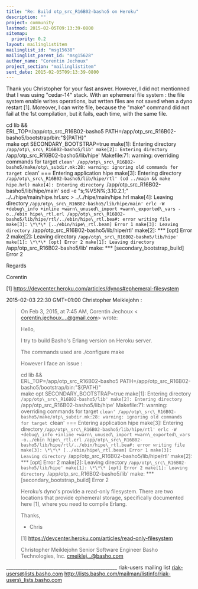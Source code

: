 ```yaml
---
title: "Re: Build otp_src_R16B02-basho5 on Heroku"
description: ""
project: community
lastmod: 2015-02-05T09:13:39-0800
sitemap:
  priority: 0.2
layout: mailinglistitem
mailinglist_id: "msg15638"
mailinglist_parent_id: "msg15628"
author_name: "Corentin Jechoux"
project_section: "mailinglistitem"
sent_date: 2015-02-05T09:13:39-0800
---
```



Thank you Christopher for your fast answer. However, I did not mentionned
that I was using "cedar-14" stack. With an ephemeral file system : the file
system enable writes operations, but wrtten files are not saved when a dyno
restart [1]. Moreover, I can write file, because the "make" command did not
fail at the 1st compilation, but it fails, each time, with the same file.

cd lib && \
 ERL\_TOP=/app/otp\_src\_R16B02-basho5
PATH=/app/otp\_src\_R16B02-basho5/bootstrap/bin:"${PATH}" \
 make opt SECONDARY\_BOOTSTRAP=true
make[1]: Entering directory `/app/otp\_src\_R16B02-basho5/lib'
make[2]: Entering directory `/app/otp\_src\_R16B02-basho5/lib/hipe'
Makefile:71: warning: overriding commands for target `clean'
/app/otp\_src\_R16B02-basho5/make/otp\_subdir.mk:28: warning: ignoring old
commands for target `clean'
=== Entering application hipe
make[3]: Entering directory `/app/otp\_src\_R16B02-basho5/lib/hipe/rtl'
(cd ../main && make hipe.hrl)
make[4]: Entering directory `/app/otp\_src\_R16B02-basho5/lib/hipe/main'
sed -e "s;%VSN%;3.10.2.1;" ../../hipe/main/hipe.hrl.src >
../../hipe/main/hipe.hrl
make[4]: Leaving directory `/app/otp\_src\_R16B02-basho5/lib/hipe/main'
erlc -W +debug\_info +inline +warn\_unused\_import +warn\_exported\_vars
-o../ebin hipe\_rtl.erl
/app/otp\_src\_R16B02-basho5/lib/hipe/rtl/../ebin/hipe\_rtl.bea#: error
writing file
make[3]: \*\*\* [../ebin/hipe\_rtl.beam] Error 1
make[3]: Leaving directory `/app/otp\_src\_R16B02-basho5/lib/hipe/rtl'
make[2]: \*\*\* [opt] Error 2
make[2]: Leaving directory `/app/otp\_src\_R16B02-basho5/lib/hipe'
make[1]: \*\*\* [opt] Error 2
make[1]: Leaving directory `/app/otp\_src\_R16B02-basho5/lib'
make: \*\*\* [secondary\_bootstrap\_build] Error 2

Regards

Corentin

[1] https://devcenter.heroku.com/articles/dynos#ephemeral-filesystem

2015-02-03 22:30 GMT+01:00 Christopher Meiklejohn :

>
> On Feb 3, 2015, at 7:45 AM, Corentin Jechoux <
> corentin.jechoux....@gmail.com> wrote:
>
> Hello,
>
> I try to build Basho's Erlang version on Heroku server.
>
> The commands used are
> ./configure
> make
>
> However I face an issue :
>
> cd lib && \
> ERL\_TOP=/app/otp\_src\_R16B02-basho5
> PATH=/app/otp\_src\_R16B02-basho5/bootstrap/bin:"${PATH}" \
> make opt SECONDARY\_BOOTSTRAP=true
> make[1]: Entering directory `/app/otp\_src\_R16B02-basho5/lib'
> make[2]: Entering directory `/app/otp\_src\_R16B02-basho5/lib/hipe'
> Makefile:71: warning: overriding commands for target `clean'
> /app/otp\_src\_R16B02-basho5/make/otp\_subdir.mk:28: warning: ignoring old
> commands for target `clean'
> === Entering application hipe
> make[3]: Entering directory `/app/otp\_src\_R16B02-basho5/lib/hipe/rtl'
> erlc -W +debug\_info +inline +warn\_unused\_import +warn\_exported\_vars
> -o../ebin hipe\_rtl.erl
> /app/otp\_src\_R16B02-basho5/lib/hipe/rtl/../ebin/hipe\_rtl.bea#: error
> writing file
> make[3]: \*\*\* [../ebin/hipe\_rtl.beam] Error 1
> make[3]: Leaving directory `/app/otp\_src\_R16B02-basho5/lib/hipe/rtl'
> make[2]: \*\*\* [opt] Error 2
> make[2]: Leaving directory `/app/otp\_src\_R16B02-basho5/lib/hipe'
> make[1]: \*\*\* [opt] Error 2
> make[1]: Leaving directory `/app/otp\_src\_R16B02-basho5/lib'
> make: \*\*\* [secondary\_bootstrap\_build] Error 2
>
>
> Heroku’s dyno's provide a read-only filesystem. There are two locations
> that provide ephemeral storage, specifically documented here [1], where you
> need to compile Erlang.
>
> Thanks,
> - Chris
>
> [1] https://devcenter.heroku.com/articles/read-only-filesystem
>
> Christopher Meiklejohn
> Senior Software Engineer
> Basho Technologies, Inc.
> cmeiklej...@basho.com
>
\_\_\_\_\_\_\_\_\_\_\_\_\_\_\_\_\_\_\_\_\_\_\_\_\_\_\_\_\_\_\_\_\_\_\_\_\_\_\_\_\_\_\_\_\_\_\_
riak-users mailing list
riak-users@lists.basho.com
http://lists.basho.com/mailman/listinfo/riak-users\_lists.basho.com

